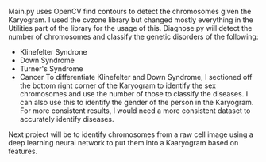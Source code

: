 Main.py uses OpenCV find contours to detect the chromosomes given the Karyogram. I used the cvzone library but changed mostly everything in the Utilities part of the library for the usage of this.
Diagnose.py will detect the number of chromosomes and classify the genetic disorders of the following:
- Klinefelter Syndrone
- Down Syndrome
- Turner's Syndrome
- Cancer
To differentiate Klinefelter and Down Syndrome, I sectioned off the bottom right corner of the Karyogram to identify the sex chromosomes and use the number of those to classify the diseases. I can also use this to identify the
gender of the person in the Karyogram. For more consistent results, I would need a more consistent dataset to accurately identify diseases.

Next project will be to identify chromosomes from a raw cell image using a deep learning neural network to put them into a Kaaryogram based on features.
